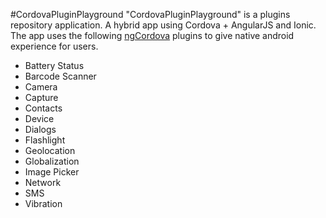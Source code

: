#CordovaPluginPlayground
"CordovaPluginPlayground" is a plugins repository application. A hybrid app using Cordova + AngularJS and Ionic. The app uses the following [ngCordova](http://ngcordova.com/) plugins to give native android  experience for users.

* Battery Status
* Barcode Scanner
* Camera
* Capture
* Contacts
* Device
* Dialogs
* Flashlight
* Geolocation
* Globalization
* Image Picker
* Network
* SMS
* Vibration

